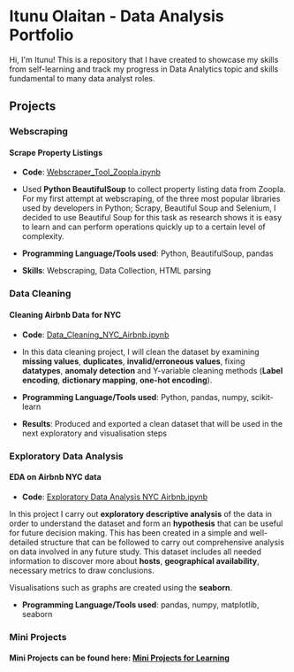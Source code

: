 # Itunu Olaitan - Data Analysis Portfolio

Hi, I'm Itunu! This is a repository that I have created to showcase my skills from self-learning and track my progress in Data Analytics topic and skills fundamental to many data analyst roles.

## Projects

### Webscraping 
#### Scrape Property Listings
 - **Code**: [Webscraper_Tool_Zoopla.ipynb](https://github.com/iolaitan/data-analysis-portfolio/blob/main/Webscraper%20Tool%20Zoopla%20.ipynb)

 - Used **Python BeautifulSoup** to collect property listing data from Zoopla. For my first attempt at webscraping, of the three most popular libraries used by developers in Python; Scrapy, Beautiful Soup and Selenium, I decided to use Beautiful Soup for this task as research shows it is easy to learn and can perform operations quickly up to a certain level of complexity. 

 - **Programming Language/Tools used**: Python, BeautifulSoup, pandas

 - **Skills**: Webscraping, Data Collection, HTML parsing






### Data Cleaning


#### Cleaning Airbnb Data for NYC
 - **Code**: [Data_Cleaning_NYC_Airbnb.ipynb](https://github.com/iolaitan/data-analysis-portfolio/blob/main/Data_Cleaning_NYC_Airbnb/Data%20Cleaning%20Airbnb%20NYC.ipynb)

 - In this data cleaning project, I will clean the dataset by examining **missing values**, **duplicates**, **invalid/erroneous values**, fixing **datatypes**, **anomaly detection** and Y-variable cleaning methods (**Label encoding**, **dictionary mapping**, **one-hot encoding**).

 - **Programming Language/Tools used**: Python, pandas, numpy, scikit-learn

 - **Results**: Produced and exported a clean dataset that will be used in the next exploratory and visualisation steps




### Exploratory Data Analysis


#### EDA on Airbnb NYC data
 - **Code**: [Exploratory Data Analysis NYC Airbnb.ipynb](https://github.com/iolaitan/data-analysis-portfolio/blob/main/Exploratory%20Data%20Analysis%20NYC%20Airbnb/Exploratory%20Descriptive%20Analysis%20Airbnb%20NYC.ipynb)

In this project I carry out **exploratory descriptive analysis** of the data in order to understand the dataset and form an **hypothesis** that can be useful for future decision making. This has been created in a simple and well-detailed structure that can be followed to carry out comprehensive analysis on data involved in any future study. This dataset includes all needed information to discover more about **hosts**, **geographical availability**, necessary metrics to draw conclusions.

Visualisations such as graphs are created using the **seaborn**. 


 - **Programming Language/Tools used**: pandas, numpy, matplotlib, seaborn




### Mini Projects

#### Mini Projects can be found here: [Mini Projects for Learning](https://github.com/iolaitan/data-analysis-portfolio/tree/main/mini_projects)







